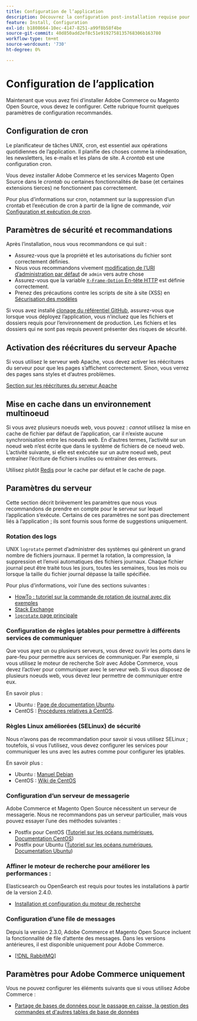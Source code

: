```yaml
---
title: Configuration de l’application
description: Découvrez la configuration post-installation requise pour les déploiements Adobe Commerce et Magento Open Source sur site.
feature: Install, Configuration
exl-id: b1808664-10ec-4147-8251-a99f8b58f4be
source-git-commit: 40d850add2ef8c51e9192758135768306b163780
workflow-type: tm+mt
source-wordcount: '730'
ht-degree: 0%

---
```


# Configuration de l’application

Maintenant que vous avez fini d’installer Adobe Commerce ou Magento Open Source, vous devez le configurer. Cette rubrique fournit quelques paramètres de configuration recommandés.

## Configuration de cron

Le planificateur de tâches UNIX, cron, est essentiel aux opérations quotidiennes de l’application. Il planifie des choses comme la réindexation, les newsletters, les e-mails et les plans de site. A *crontab* est une configuration cron.

Vous devez installer Adobe Commerce et les services Magento Open Source dans le *crontab* ou certaines fonctionnalités de base (et certaines extensions tierces) ne fonctionnent pas correctement.

Pour plus d’informations sur cron, notamment sur la suppression d’un crontab et l’exécution de cron à partir de la ligne de commande, voir [Configuration et exécution de cron](../../configuration/cli/configure-cron-jobs.md).

## Paramètres de sécurité et recommandations

Après l’installation, nous vous recommandons ce qui suit :

* Assurez-vous que la propriété et les autorisations du fichier sont correctement définies.
* Nous vous recommandons vivement [modification de l’URI d’administration par défaut](../tutorials/admin-uri.md) de `admin` vers autre chose
* Assurez-vous que la variable [`X-Frame-Option` En-tête HTTP](../../configuration/security/xframe-options.md) est définie correctement.
* Prenez des précautions contre les scripts de site à site (XSS) en [Sécurisation des modèles](https://developer.adobe.com/commerce/php/development/security/cross-site-scripting/)

Si vous avez installé [clonage du référentiel GitHub](https://developer.adobe.com/commerce/contributor/guides/install/clone-repository/), assurez-vous que lorsque vous déployez l’application, vous n’incluez que les fichiers et dossiers requis pour l’environnement de production. Les fichiers et les dossiers qui ne sont pas requis peuvent présenter des risques de sécurité.

## Activation des réécritures du serveur Apache

Si vous utilisez le serveur web Apache, vous devez activer les réécritures du serveur pour que les pages s’affichent correctement. Sinon, vous verrez des pages sans styles et d’autres problèmes.

[Section sur les réécritures du serveur Apache](../prerequisites/web-server/apache.md#apache-rewrites-and-htaccess)

## Mise en cache dans un environnement multinoeud

Si vous avez plusieurs noeuds web, vous pouvez : *cannot* utilisez la mise en cache de fichier par défaut de l’application, car il n’existe aucune synchronisation entre les noeuds web. En d’autres termes, l’activité sur un noeud web n’est écrite que dans le système de fichiers de ce noeud web. L’activité suivante, si elle est exécutée sur un autre noeud web, peut entraîner l’écriture de fichiers inutiles ou entraîner des erreurs.

Utilisez plutôt [Redis](../../configuration/cache/config-redis.md) pour le cache par défaut et le cache de page.

## Paramètres du serveur

Cette section décrit brièvement les paramètres que nous vous recommandons de prendre en compte pour le serveur sur lequel l’application s’exécute. Certains de ces paramètres ne sont pas directement liés à l’application ; ils sont fournis sous forme de suggestions uniquement.

### Rotation des logs

UNIX `logrotate` permet d’administrer des systèmes qui génèrent un grand nombre de fichiers journaux. Il permet la rotation, la compression, la suppression et l’envoi automatiques des fichiers journaux. Chaque fichier journal peut être traité tous les jours, toutes les semaines, tous les mois ou lorsque la taille du fichier journal dépasse la taille spécifiée.

Pour plus d’informations, voir l’une des sections suivantes :

* [HowTo : tutoriel sur la commande de rotation de journal avec dix exemples](https://www.thegeekstuff.com/2010/07/logrotate-examples)
* [Stack Exchange](https://unix.stackexchange.com/questions/85662/how-to-properly-automatically-manually-rotate-log-files-for-production-rails-app)
* [`logrotate` page principale](https://linuxconfig.org/logrotate-8-manual-page)

### Configuration de règles iptables pour permettre à différents services de communiquer

Que vous ayez un ou plusieurs serveurs, vous devez ouvrir les ports dans le pare-feu pour permettre aux services de communiquer. Par exemple, si vous utilisez le moteur de recherche Solr avec Adobe Commerce, vous devez l’activer pour communiquer avec le serveur web. Si vous disposez de plusieurs noeuds web, vous devez leur permettre de communiquer entre eux.

En savoir plus :

* Ubuntu : [Page de documentation Ubuntu](https://help.ubuntu.com/community/IptablesHowTo).
* CentOS : [Procédures relatives à CentOS](https://wiki.centos.org/HowTos%282f%29Network%282f%29IPTables.html).

### Règles Linux améliorées (SELinux) de sécurité

Nous n’avons pas de recommandation pour savoir si vous utilisez SELinux ; toutefois, si vous l’utilisez, vous devez configurer les services pour communiquer les uns avec les autres comme pour configurer les iptables.

En savoir plus :

* Ubuntu : [Manuel Debian](https://debian-handbook.info/browse/stable/sect.selinux.html)
* CentOS : [Wiki de CentOS](https://wiki.centos.org/HowTos/SELinux)

### Configuration d’un serveur de messagerie

Adobe Commerce et Magento Open Source nécessitent un serveur de messagerie. Nous ne recommandons pas un serveur particulier, mais vous pouvez essayer l’une des méthodes suivantes :

* Postfix pour CentOS ([Tutoriel sur les océans numériques](https://www.digitalocean.com/community/tutorials/how-to-install-postfix-on-centos-6), [Documentation CentOS](https://www.centos.org))
* Postfix pour Ubuntu ([Tutoriel sur les océans numériques](https://www.digitalocean.com/community/tutorials/how-to-install-and-setup-postfix-on-ubuntu-14-04), [Documentation Ubuntu](https://help.ubuntu.com/community/MailServer))

### Affiner le moteur de recherche pour améliorer les performances :

Elasticsearch ou OpenSearch est requis pour toutes les installations à partir de la version 2.4.0.

* [Installation et configuration du moteur de recherche](../../configuration/search/overview-search.md)

### Configuration d’une file de messages

Depuis la version 2.3.0, Adobe Commerce et Magento Open Source incluent la fonctionnalité de file d’attente des messages. Dans les versions antérieures, il est disponible uniquement pour Adobe Commerce.

* [[!DNL RabbitMQ]](../../configuration/queues/message-queue-framework.md)

## Paramètres pour Adobe Commerce uniquement

Vous ne pouvez configurer les éléments suivants que si vous utilisez Adobe Commerce :

* [Partage de bases de données pour le passage en caisse, la gestion des commandes et d&#39;autres tables de base de données](../../configuration/storage/multi-master.md)
